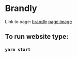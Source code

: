 # Brandly
Link to page: [brandly](https://brandlyshop.netlify.app/#/)
[page image](https://github.com/matkot11/brandly/blob/main/src/assets/page-image.png)

## To run website type: 

### `yarn start`
